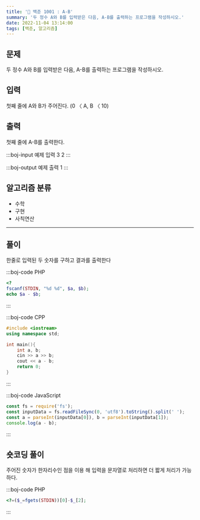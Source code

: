 ```yaml
---
title: '🏅 백준 1001 : A-B'
summary: '두 정수 A와 B를 입력받은 다음, A-B를 출력하는 프로그램을 작성하시오.'
date: 2022-11-04 13:14:00
tags: [백준, 알고리즘]
---
```


## 문제

두 정수 A와 B를 입력받은 다음, A-B를 출력하는 프로그램을 작성하시오.

## 입력

첫째 줄에 A와 B가 주어진다. (0 〈 A, B 〈 10)

## 출력

첫째 줄에 A-B를 출력한다.

:::boj-input 예제 입력
3 2
:::

:::boj-output 예제 출력
1
:::

## 알고리즘 분류

- 수학
- 구현
- 사칙연산

---

## 풀이

한줄로 입력된 두 숫자를 구하고 결과를 출력한다

:::boj-code PHP

```php
<?
fscanf(STDIN, "%d %d", $a, $b);
echo $a - $b;
```

:::

:::boj-code CPP

```cpp
#include <iostream>
using namespace std;

int main(){
    int a, b;
    cin >> a >> b;
    cout << a - b;
    return 0;
}
```

:::

:::boj-code JavaScript

```JavaScript
const fs = require('fs');
const inputData = fs.readFileSync(0, 'utf8').toString().split(' ');
const a = parseInt(inputData[0]), b = parseInt(inputData[1]);
console.log(a - b);
```

:::

## 숏코딩 풀이

주어진 숫자가 한자리수인 점을 이용 해 입력을 문자열로 처리하면 더 짧게 처리가 가능하다.

:::boj-code PHP

```php
<?=($_=fgets(STDIN))[0]-$_[2];
```

:::

